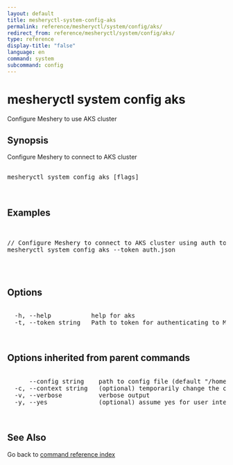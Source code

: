 ```yaml
---
layout: default
title: mesheryctl-system-config-aks
permalink: reference/mesheryctl/system/config/aks/
redirect_from: reference/mesheryctl/system/config/aks/
type: reference
display-title: "false"
language: en
command: system
subcommand: config
---
```


# mesheryctl system config aks

Configure Meshery to use AKS cluster

## Synopsis

Configure Meshery to connect to AKS cluster

<pre class='codeblock-pre'>
<div class='codeblock'>
mesheryctl system config aks [flags]

</div>
</pre> 

## Examples

<pre class='codeblock-pre'>
<div class='codeblock'>

// Configure Meshery to connect to AKS cluster using auth token
mesheryctl system config aks --token auth.json
	

</div>
</pre> 

## Options

<pre class='codeblock-pre'>
<div class='codeblock'>
  -h, --help           help for aks
  -t, --token string   Path to token for authenticating to Meshery API

</div>
</pre>

## Options inherited from parent commands

<pre class='codeblock-pre'>
<div class='codeblock'>
      --config string    path to config file (default "/home/admin-pc/.meshery/config.yaml")
  -c, --context string   (optional) temporarily change the current context.
  -v, --verbose          verbose output
  -y, --yes              (optional) assume yes for user interactive prompts.

</div>
</pre>

## See Also

Go back to [command reference index](/reference/mesheryctl/) 
